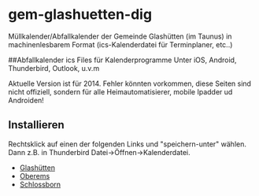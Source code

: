 gem-glashuetten-dig
===================

Müllkalender/Abfallkalender der Gemeinde Glashütten (im Taunus) in machinenlesbarem Format (ics-Kalenderdatei für Terminplaner, etc..)

##Abfallkalender ics Files für Kalenderprogramme
Unter iOS, Android, Thunderbird, Outlook, u.v.m

Aktuelle Version ist für 2014. Fehler könnten vorkommen, diese Seiten sind nicht offiziell, sondern für alle Heimautomatisierer, mobile Ipadder ud Androiden!
## Installieren
Rechtsklick auf einen der folgenden Links und "speichern-unter" wählen. Dann z.B. in Thunderbird Datei->Öffnen->Kalenderdatei.

* [Glashütten](https://raw.githubusercontent.com/kralo/gem-glashuetten-dig/master/abfallkalender/abfall-2015-glashuetten.ics)
* [Oberems](https://raw.githubusercontent.com/kralo/gem-glashuetten-dig/master/abfallkalender/abfall-2015-oberems.ics)
* [Schlossborn](https://raw.githubusercontent.com/kralo/gem-glashuetten-dig/master/abfallkalender/abfall-2015-schlossborn.ics)

